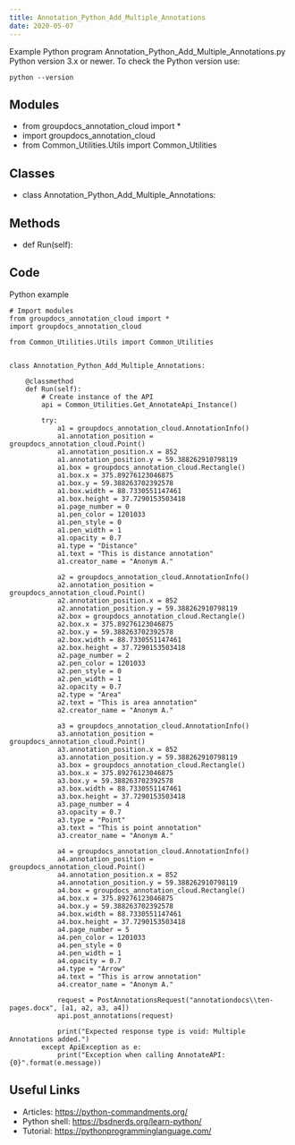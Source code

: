 ```yaml
---
title: Annotation_Python_Add_Multiple_Annotations
date: 2020-05-07
---
```

Example Python program Annotation_Python_Add_Multiple_Annotations.py
Python version 3.x or newer.
To check the Python version use:

    python --version

## Modules

* from groupdocs_annotation_cloud import *
* import groupdocs_annotation_cloud
* from Common_Utilities.Utils import Common_Utilities

## Classes

* class Annotation_Python_Add_Multiple_Annotations:

## Methods

* def Run(self):

## Code

Python example

    # Import modules
    from groupdocs_annotation_cloud import *
    import groupdocs_annotation_cloud
    
    from Common_Utilities.Utils import Common_Utilities
    
    
    class Annotation_Python_Add_Multiple_Annotations:
        
        @classmethod
        def Run(self):
            # Create instance of the API
            api = Common_Utilities.Get_AnnotateApi_Instance()
            
            try:        
                a1 = groupdocs_annotation_cloud.AnnotationInfo()
                a1.annotation_position = groupdocs_annotation_cloud.Point()
                a1.annotation_position.x = 852
                a1.annotation_position.y = 59.388262910798119
                a1.box = groupdocs_annotation_cloud.Rectangle()
                a1.box.x = 375.89276123046875
                a1.box.y = 59.388263702392578
                a1.box.width = 88.7330551147461
                a1.box.height = 37.7290153503418
                a1.page_number = 0
                a1.pen_color = 1201033
                a1.pen_style = 0
                a1.pen_width = 1
                a1.opacity = 0.7
                a1.type = "Distance"
                a1.text = "This is distance annotation"
                a1.creator_name = "Anonym A."
        
                a2 = groupdocs_annotation_cloud.AnnotationInfo()
                a2.annotation_position = groupdocs_annotation_cloud.Point()
                a2.annotation_position.x = 852
                a2.annotation_position.y = 59.388262910798119
                a2.box = groupdocs_annotation_cloud.Rectangle()
                a2.box.x = 375.89276123046875
                a2.box.y = 59.388263702392578
                a2.box.width = 88.7330551147461
                a2.box.height = 37.7290153503418
                a2.page_number = 2
                a2.pen_color = 1201033
                a2.pen_style = 0
                a2.pen_width = 1
                a2.opacity = 0.7
                a2.type = "Area"
                a2.text = "This is area annotation"
                a2.creator_name = "Anonym A."
        
                a3 = groupdocs_annotation_cloud.AnnotationInfo()
                a3.annotation_position = groupdocs_annotation_cloud.Point()
                a3.annotation_position.x = 852
                a3.annotation_position.y = 59.388262910798119
                a3.box = groupdocs_annotation_cloud.Rectangle()
                a3.box.x = 375.89276123046875
                a3.box.y = 59.388263702392578
                a3.box.width = 88.7330551147461
                a3.box.height = 37.7290153503418
                a3.page_number = 4
                a3.opacity = 0.7
                a3.type = "Point"
                a3.text = "This is point annotation"
                a3.creator_name = "Anonym A."
        
                a4 = groupdocs_annotation_cloud.AnnotationInfo()
                a4.annotation_position = groupdocs_annotation_cloud.Point()
                a4.annotation_position.x = 852
                a4.annotation_position.y = 59.388262910798119
                a4.box = groupdocs_annotation_cloud.Rectangle()
                a4.box.x = 375.89276123046875
                a4.box.y = 59.388263702392578
                a4.box.width = 88.7330551147461
                a4.box.height = 37.7290153503418
                a4.page_number = 5
                a4.pen_color = 1201033
                a4.pen_style = 0
                a4.pen_width = 1
                a4.opacity = 0.7
                a4.type = "Arrow"
                a4.text = "This is arrow annotation"
                a4.creator_name = "Anonym A."
        
                request = PostAnnotationsRequest("annotationdocs\\ten-pages.docx", [a1, a2, a3, a4])
                api.post_annotations(request)
                
                print("Expected response type is void: Multiple Annotations added.")
            except ApiException as e:
                print("Exception when calling AnnotateAPI: {0}".format(e.message))

## Useful Links

- Articles: https://python-commandments.org/
- Python shell: https://bsdnerds.org/learn-python/
- Tutorial: https://pythonprogramminglanguage.com/
